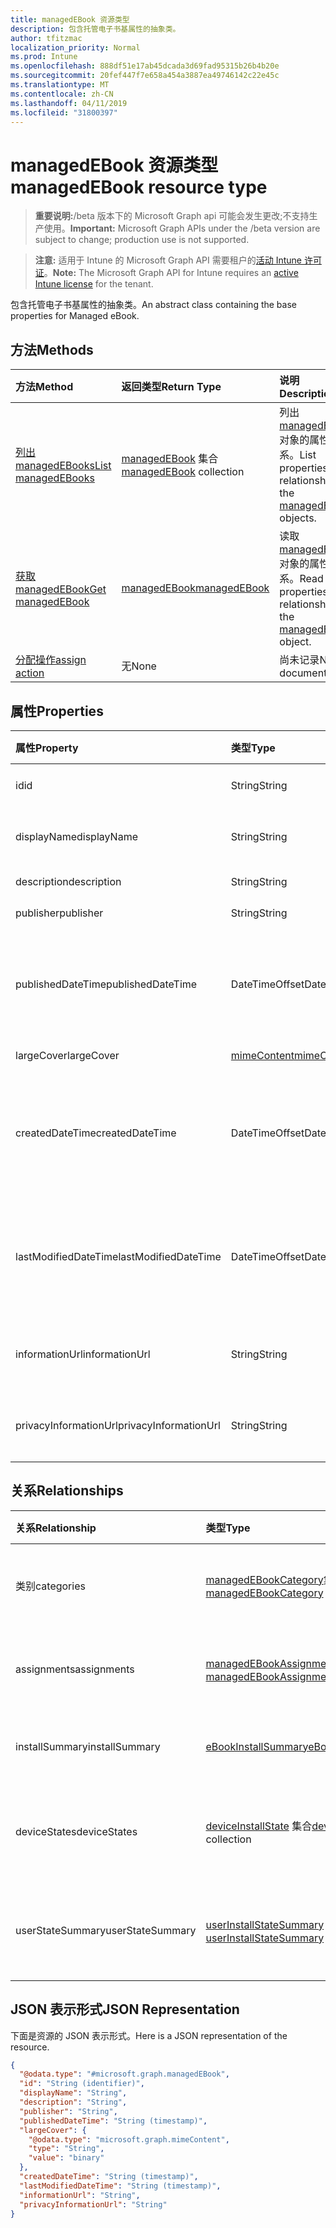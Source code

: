 ```yaml
---
title: managedEBook 资源类型
description: 包含托管电子书基属性的抽象类。
author: tfitzmac
localization_priority: Normal
ms.prod: Intune
ms.openlocfilehash: 888df51e17ab45dcada3d69fad95315b26b4b20e
ms.sourcegitcommit: 20fef447f7e658a454a3887ea49746142c22e45c
ms.translationtype: MT
ms.contentlocale: zh-CN
ms.lasthandoff: 04/11/2019
ms.locfileid: "31800397"
---
```

# <a name="managedebook-resource-type"></a><span data-ttu-id="18464-103">managedEBook 资源类型</span><span class="sxs-lookup"><span data-stu-id="18464-103">managedEBook resource type</span></span>

> <span data-ttu-id="18464-104">**重要说明:**/beta 版本下的 Microsoft Graph api 可能会发生更改;不支持生产使用。</span><span class="sxs-lookup"><span data-stu-id="18464-104">**Important:** Microsoft Graph APIs under the /beta version are subject to change; production use is not supported.</span></span>

> <span data-ttu-id="18464-105">**注意:** 适用于 Intune 的 Microsoft Graph API 需要租户的[活动 Intune 许可证](https://go.microsoft.com/fwlink/?linkid=839381)。</span><span class="sxs-lookup"><span data-stu-id="18464-105">**Note:** The Microsoft Graph API for Intune requires an [active Intune license](https://go.microsoft.com/fwlink/?linkid=839381) for the tenant.</span></span>

<span data-ttu-id="18464-106">包含托管电子书基属性的抽象类。</span><span class="sxs-lookup"><span data-stu-id="18464-106">An abstract class containing the base properties for Managed eBook.</span></span>

## <a name="methods"></a><span data-ttu-id="18464-107">方法</span><span class="sxs-lookup"><span data-stu-id="18464-107">Methods</span></span>
|<span data-ttu-id="18464-108">方法</span><span class="sxs-lookup"><span data-stu-id="18464-108">Method</span></span>|<span data-ttu-id="18464-109">返回类型</span><span class="sxs-lookup"><span data-stu-id="18464-109">Return Type</span></span>|<span data-ttu-id="18464-110">说明</span><span class="sxs-lookup"><span data-stu-id="18464-110">Description</span></span>|
|:---|:---|:---|
|[<span data-ttu-id="18464-111">列出 managedEBooks</span><span class="sxs-lookup"><span data-stu-id="18464-111">List managedEBooks</span></span>](../api/intune-books-managedebook-list.md)|<span data-ttu-id="18464-112">[managedEBook](../resources/intune-books-managedebook.md) 集合</span><span class="sxs-lookup"><span data-stu-id="18464-112">[managedEBook](../resources/intune-books-managedebook.md) collection</span></span>|<span data-ttu-id="18464-113">列出 [managedEBook](../resources/intune-books-managedebook.md) 对象的属性和关系。</span><span class="sxs-lookup"><span data-stu-id="18464-113">List properties and relationships of the [managedEBook](../resources/intune-books-managedebook.md) objects.</span></span>|
|[<span data-ttu-id="18464-114">获取 managedEBook</span><span class="sxs-lookup"><span data-stu-id="18464-114">Get managedEBook</span></span>](../api/intune-books-managedebook-get.md)|[<span data-ttu-id="18464-115">managedEBook</span><span class="sxs-lookup"><span data-stu-id="18464-115">managedEBook</span></span>](../resources/intune-books-managedebook.md)|<span data-ttu-id="18464-116">读取 [managedEBook](../resources/intune-books-managedebook.md) 对象的属性和关系。</span><span class="sxs-lookup"><span data-stu-id="18464-116">Read properties and relationships of the [managedEBook](../resources/intune-books-managedebook.md) object.</span></span>|
|[<span data-ttu-id="18464-117">分配操作</span><span class="sxs-lookup"><span data-stu-id="18464-117">assign action</span></span>](../api/intune-books-managedebook-assign.md)|<span data-ttu-id="18464-118">无</span><span class="sxs-lookup"><span data-stu-id="18464-118">None</span></span>|<span data-ttu-id="18464-119">尚未记录</span><span class="sxs-lookup"><span data-stu-id="18464-119">Not yet documented</span></span>|

## <a name="properties"></a><span data-ttu-id="18464-120">属性</span><span class="sxs-lookup"><span data-stu-id="18464-120">Properties</span></span>
|<span data-ttu-id="18464-121">属性</span><span class="sxs-lookup"><span data-stu-id="18464-121">Property</span></span>|<span data-ttu-id="18464-122">类型</span><span class="sxs-lookup"><span data-stu-id="18464-122">Type</span></span>|<span data-ttu-id="18464-123">说明</span><span class="sxs-lookup"><span data-stu-id="18464-123">Description</span></span>|
|:---|:---|:---|
|<span data-ttu-id="18464-124">id</span><span class="sxs-lookup"><span data-stu-id="18464-124">id</span></span>|<span data-ttu-id="18464-125">String</span><span class="sxs-lookup"><span data-stu-id="18464-125">String</span></span>|<span data-ttu-id="18464-126">实体的键。</span><span class="sxs-lookup"><span data-stu-id="18464-126">Key of the entity.</span></span>|
|<span data-ttu-id="18464-127">displayName</span><span class="sxs-lookup"><span data-stu-id="18464-127">displayName</span></span>|<span data-ttu-id="18464-128">String</span><span class="sxs-lookup"><span data-stu-id="18464-128">String</span></span>|<span data-ttu-id="18464-129">电子书的名称。</span><span class="sxs-lookup"><span data-stu-id="18464-129">Name of the eBook.</span></span>|
|<span data-ttu-id="18464-130">description</span><span class="sxs-lookup"><span data-stu-id="18464-130">description</span></span>|<span data-ttu-id="18464-131">String</span><span class="sxs-lookup"><span data-stu-id="18464-131">String</span></span>|<span data-ttu-id="18464-132">说明。</span><span class="sxs-lookup"><span data-stu-id="18464-132">Description.</span></span>|
|<span data-ttu-id="18464-133">publisher</span><span class="sxs-lookup"><span data-stu-id="18464-133">publisher</span></span>|<span data-ttu-id="18464-134">String</span><span class="sxs-lookup"><span data-stu-id="18464-134">String</span></span>|<span data-ttu-id="18464-135">发布者。</span><span class="sxs-lookup"><span data-stu-id="18464-135">Publisher.</span></span>|
|<span data-ttu-id="18464-136">publishedDateTime</span><span class="sxs-lookup"><span data-stu-id="18464-136">publishedDateTime</span></span>|<span data-ttu-id="18464-137">DateTimeOffset</span><span class="sxs-lookup"><span data-stu-id="18464-137">DateTimeOffset</span></span>|<span data-ttu-id="18464-138">电子书的发布日期和时间。</span><span class="sxs-lookup"><span data-stu-id="18464-138">The date and time when the eBook was published.</span></span>|
|<span data-ttu-id="18464-139">largeCover</span><span class="sxs-lookup"><span data-stu-id="18464-139">largeCover</span></span>|[<span data-ttu-id="18464-140">mimeContent</span><span class="sxs-lookup"><span data-stu-id="18464-140">mimeContent</span></span>](../resources/intune-shared-mimecontent.md)|<span data-ttu-id="18464-141">书籍封面。</span><span class="sxs-lookup"><span data-stu-id="18464-141">Book cover.</span></span>|
|<span data-ttu-id="18464-142">createdDateTime</span><span class="sxs-lookup"><span data-stu-id="18464-142">createdDateTime</span></span>|<span data-ttu-id="18464-143">DateTimeOffset</span><span class="sxs-lookup"><span data-stu-id="18464-143">DateTimeOffset</span></span>|<span data-ttu-id="18464-144">电子书文件的创建日期和时间。</span><span class="sxs-lookup"><span data-stu-id="18464-144">The date and time when the eBook file was created.</span></span>|
|<span data-ttu-id="18464-145">lastModifiedDateTime</span><span class="sxs-lookup"><span data-stu-id="18464-145">lastModifiedDateTime</span></span>|<span data-ttu-id="18464-146">DateTimeOffset</span><span class="sxs-lookup"><span data-stu-id="18464-146">DateTimeOffset</span></span>|<span data-ttu-id="18464-147">上次修改电子书的日期和时间。</span><span class="sxs-lookup"><span data-stu-id="18464-147">The date and time when the eBook was last modified.</span></span>|
|<span data-ttu-id="18464-148">informationUrl</span><span class="sxs-lookup"><span data-stu-id="18464-148">informationUrl</span></span>|<span data-ttu-id="18464-149">String</span><span class="sxs-lookup"><span data-stu-id="18464-149">String</span></span>|<span data-ttu-id="18464-150">详细信息 Url。</span><span class="sxs-lookup"><span data-stu-id="18464-150">The more information Url.</span></span>|
|<span data-ttu-id="18464-151">privacyInformationUrl</span><span class="sxs-lookup"><span data-stu-id="18464-151">privacyInformationUrl</span></span>|<span data-ttu-id="18464-152">String</span><span class="sxs-lookup"><span data-stu-id="18464-152">String</span></span>|<span data-ttu-id="18464-153">隐私声明 Url。</span><span class="sxs-lookup"><span data-stu-id="18464-153">The privacy statement Url.</span></span>|

## <a name="relationships"></a><span data-ttu-id="18464-154">关系</span><span class="sxs-lookup"><span data-stu-id="18464-154">Relationships</span></span>
|<span data-ttu-id="18464-155">关系</span><span class="sxs-lookup"><span data-stu-id="18464-155">Relationship</span></span>|<span data-ttu-id="18464-156">类型</span><span class="sxs-lookup"><span data-stu-id="18464-156">Type</span></span>|<span data-ttu-id="18464-157">说明</span><span class="sxs-lookup"><span data-stu-id="18464-157">Description</span></span>|
|:---|:---|:---|
|<span data-ttu-id="18464-158">类别</span><span class="sxs-lookup"><span data-stu-id="18464-158">categories</span></span>|<span data-ttu-id="18464-159">[managedEBookCategory](../resources/intune-books-managedebookcategory.md)集合</span><span class="sxs-lookup"><span data-stu-id="18464-159">[managedEBookCategory](../resources/intune-books-managedebookcategory.md) collection</span></span>|<span data-ttu-id="18464-160">此电子书的类别列表。</span><span class="sxs-lookup"><span data-stu-id="18464-160">The list of categories for this eBook.</span></span>|
|<span data-ttu-id="18464-161">assignments</span><span class="sxs-lookup"><span data-stu-id="18464-161">assignments</span></span>|<span data-ttu-id="18464-162">[managedEBookAssignment](../resources/intune-books-managedebookassignment.md) 集合</span><span class="sxs-lookup"><span data-stu-id="18464-162">[managedEBookAssignment](../resources/intune-books-managedebookassignment.md) collection</span></span>|<span data-ttu-id="18464-163">此电子书的分配列表。</span><span class="sxs-lookup"><span data-stu-id="18464-163">The list of assignments for this eBook.</span></span>|
|<span data-ttu-id="18464-164">installSummary</span><span class="sxs-lookup"><span data-stu-id="18464-164">installSummary</span></span>|[<span data-ttu-id="18464-165">eBookInstallSummary</span><span class="sxs-lookup"><span data-stu-id="18464-165">eBookInstallSummary</span></span>](../resources/intune-books-ebookinstallsummary.md)|<span data-ttu-id="18464-166">移动应用安装摘要。</span><span class="sxs-lookup"><span data-stu-id="18464-166">Mobile App Install Summary.</span></span>|
|<span data-ttu-id="18464-167">deviceStates</span><span class="sxs-lookup"><span data-stu-id="18464-167">deviceStates</span></span>|<span data-ttu-id="18464-168">[deviceInstallState](../resources/intune-books-deviceinstallstate.md) 集合</span><span class="sxs-lookup"><span data-stu-id="18464-168">[deviceInstallState](../resources/intune-books-deviceinstallstate.md) collection</span></span>|<span data-ttu-id="18464-169">此电子书的安装状态列表。</span><span class="sxs-lookup"><span data-stu-id="18464-169">The list of installation states for this eBook.</span></span>|
|<span data-ttu-id="18464-170">userStateSummary</span><span class="sxs-lookup"><span data-stu-id="18464-170">userStateSummary</span></span>|<span data-ttu-id="18464-171">[userInstallStateSummary](../resources/intune-books-userinstallstatesummary.md) 集合</span><span class="sxs-lookup"><span data-stu-id="18464-171">[userInstallStateSummary](../resources/intune-books-userinstallstatesummary.md) collection</span></span>|<span data-ttu-id="18464-172">此电子书的安装状态列表。</span><span class="sxs-lookup"><span data-stu-id="18464-172">The list of installation states for this eBook.</span></span>|

## <a name="json-representation"></a><span data-ttu-id="18464-173">JSON 表示形式</span><span class="sxs-lookup"><span data-stu-id="18464-173">JSON Representation</span></span>
<span data-ttu-id="18464-174">下面是资源的 JSON 表示形式。</span><span class="sxs-lookup"><span data-stu-id="18464-174">Here is a JSON representation of the resource.</span></span>
<!-- {
  "blockType": "resource",
  "keyProperty": "id",
  "@odata.type": "microsoft.graph.managedEBook"
}
-->
``` json
{
  "@odata.type": "#microsoft.graph.managedEBook",
  "id": "String (identifier)",
  "displayName": "String",
  "description": "String",
  "publisher": "String",
  "publishedDateTime": "String (timestamp)",
  "largeCover": {
    "@odata.type": "microsoft.graph.mimeContent",
    "type": "String",
    "value": "binary"
  },
  "createdDateTime": "String (timestamp)",
  "lastModifiedDateTime": "String (timestamp)",
  "informationUrl": "String",
  "privacyInformationUrl": "String"
}
```






